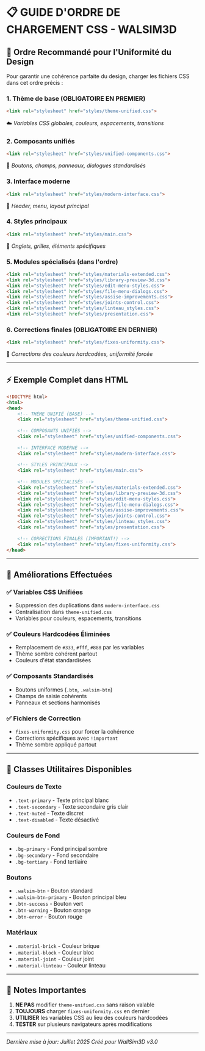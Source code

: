 # 📋 GUIDE D'ORDRE DE CHARGEMENT CSS - WALSIM3D

## 🎯 **Ordre Recommandé pour l'Uniformité du Design**

Pour garantir une cohérence parfaite du design, charger les fichiers CSS dans cet ordre précis :

### 1. **Thème de base (OBLIGATOIRE EN PREMIER)**
```html
<link rel="stylesheet" href="styles/theme-unified.css">
```
☁️ *Variables CSS globales, couleurs, espacements, transitions*

### 2. **Composants unifiés**
```html
<link rel="stylesheet" href="styles/unified-components.css">
```
🔧 *Boutons, champs, panneaux, dialogues standardisés*

### 3. **Interface moderne**
```html
<link rel="stylesheet" href="styles/modern-interface.css">
```
🎨 *Header, menu, layout principal*

### 4. **Styles principaux**
```html
<link rel="stylesheet" href="styles/main.css">
```
📱 *Onglets, grilles, éléments spécifiques*

### 5. **Modules spécialisés** (dans l'ordre)
```html
<link rel="stylesheet" href="styles/materials-extended.css">
<link rel="stylesheet" href="styles/library-preview-3d.css">
<link rel="stylesheet" href="styles/edit-menu-styles.css">
<link rel="stylesheet" href="styles/file-menu-dialogs.css">
<link rel="stylesheet" href="styles/assise-improvements.css">
<link rel="stylesheet" href="styles/joints-control.css">
<link rel="stylesheet" href="styles/linteau_styles.css">
<link rel="stylesheet" href="styles/presentation.css">
```

### 6. **Corrections finales (OBLIGATOIRE EN DERNIER)**
```html
<link rel="stylesheet" href="styles/fixes-uniformity.css">
```
🔧 *Corrections des couleurs hardcodées, uniformité forcée*

---

## ⚡ **Exemple Complet dans HTML**

```html
<!DOCTYPE html>
<html>
<head>
    <!-- THÈME UNIFIÉ (BASE) -->
    <link rel="stylesheet" href="styles/theme-unified.css">
    
    <!-- COMPOSANTS UNIFIÉS -->
    <link rel="stylesheet" href="styles/unified-components.css">
    
    <!-- INTERFACE MODERNE -->
    <link rel="stylesheet" href="styles/modern-interface.css">
    
    <!-- STYLES PRINCIPAUX -->
    <link rel="stylesheet" href="styles/main.css">
    
    <!-- MODULES SPÉCIALISÉS -->
    <link rel="stylesheet" href="styles/materials-extended.css">
    <link rel="stylesheet" href="styles/library-preview-3d.css">
    <link rel="stylesheet" href="styles/edit-menu-styles.css">
    <link rel="stylesheet" href="styles/file-menu-dialogs.css">
    <link rel="stylesheet" href="styles/assise-improvements.css">
    <link rel="stylesheet" href="styles/joints-control.css">
    <link rel="stylesheet" href="styles/linteau_styles.css">
    <link rel="stylesheet" href="styles/presentation.css">
    
    <!-- CORRECTIONS FINALES (IMPORTANT!) -->
    <link rel="stylesheet" href="styles/fixes-uniformity.css">
</head>
```

---

## 🎨 **Améliorations Effectuées**

### ✅ **Variables CSS Unifiées**
- Suppression des duplications dans `modern-interface.css`
- Centralisation dans `theme-unified.css`
- Variables pour couleurs, espacements, transitions

### ✅ **Couleurs Hardcodées Éliminées**
- Remplacement de `#333`, `#fff`, `#888` par les variables
- Thème sombre cohérent partout
- Couleurs d'état standardisées

### ✅ **Composants Standardisés**
- Boutons uniformes (`.btn`, `.walsim-btn`)
- Champs de saisie cohérents
- Panneaux et sections harmonisés

### ✅ **Fichiers de Correction**
- `fixes-uniformity.css` pour forcer la cohérence
- Corrections spécifiques avec `!important`
- Thème sombre appliqué partout

---

## 🚀 **Classes Utilitaires Disponibles**

### **Couleurs de Texte**
- `.text-primary` - Texte principal blanc
- `.text-secondary` - Texte secondaire gris clair  
- `.text-muted` - Texte discret
- `.text-disabled` - Texte désactivé

### **Couleurs de Fond**
- `.bg-primary` - Fond principal sombre
- `.bg-secondary` - Fond secondaire
- `.bg-tertiary` - Fond tertiaire

### **Boutons**
- `.walsim-btn` - Bouton standard
- `.walsim-btn-primary` - Bouton principal bleu
- `.btn-success` - Bouton vert
- `.btn-warning` - Bouton orange
- `.btn-error` - Bouton rouge

### **Matériaux**
- `.material-brick` - Couleur brique
- `.material-block` - Couleur bloc
- `.material-joint` - Couleur joint
- `.material-linteau` - Couleur linteau

---

## 📝 **Notes Importantes**

1. **NE PAS** modifier `theme-unified.css` sans raison valable
2. **TOUJOURS** charger `fixes-uniformity.css` en dernier
3. **UTILISER** les variables CSS au lieu des couleurs hardcodées
4. **TESTER** sur plusieurs navigateurs après modifications

---

*Dernière mise à jour: Juillet 2025*
*Créé pour WallSim3D v3.0*
